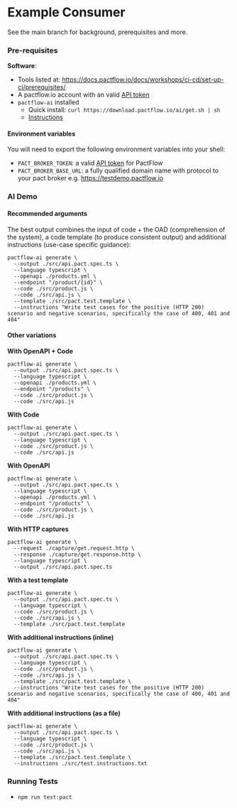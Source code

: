 # Example Consumer

See the main branch for background, prerequisites and more.

### Pre-requisites

**Software**:

* Tools listed at: https://docs.pactflow.io/docs/workshops/ci-cd/set-up-ci/prerequisites/
* A pactflow.io account with an valid [API token](https://docs.pactflow.io/docs/getting-started/#configuring-your-api-token)
* `pactflow-ai` installed 
  * Quick install: `curl https://download.pactflow.io/ai/get.sh | sh`
  * [Instructions](https://docs.pactflow.io/docs/ai/quick-start)

#### Environment variables

You will need to export the following environment variables into your shell:

* `PACT_BROKER_TOKEN`: a valid [API token](https://docs.pactflow.io/docs/getting-started/#configuring-your-api-token) for PactFlow
* `PACT_BROKER_BASE_URL`: a fully qualified domain name with protocol to your pact broker e.g. https://testdemo.pactflow.io

### AI Demo

#### Recommended arguments

The best output combines the input of code + the OAD (comprehension of the system), a code template (to produce consistent output) and additional instructions (use-case specific guidance):
```
pactflow-ai generate \
  --output ./src/api.pact.spec.ts \
  --language typescript \
  --openapi ./products.yml \
  --endpoint "/product/{id}" \
  --code ./src/product.js \
  --code ./src/api.js \
  --template ./src/pact.test.template \
  --instructions "Write test cases for the positive (HTTP 200) scenario and negative scenarios, specifically the case of 400, 401 and 404"
```

#### Other variations

**With OpenAPI + Code**
```
pactflow-ai generate \
  --output ./src/api.pact.spec.ts \
  --language typescript \
  --openapi ./products.yml \
  --endpoint "/products" \
  --code ./src/product.js \
  --code ./src/api.js
```

**With Code**
```
pactflow-ai generate \
  --output ./src/api.pact.spec.ts \
  --language typescript \
  --code ./src/product.js \
  --code ./src/api.js
```

**With OpenAPI**
```
pactflow-ai generate \
  --output ./src/api.pact.spec.ts \
  --language typescript \
  --openapi ./products.yml \
  --endpoint "/products" \
  --code ./src/product.js \
  --code ./src/api.js
```

**With HTTP captures**
```
pactflow-ai generate \
  --request ./capture/get.request.http \
  --response ./capture/get.response.http \
  --language typescript \
  --output ./src/api.pact.spec.ts
```  

**With a test template**
```
pactflow-ai generate \
  --output ./src/api.pact.spec.ts \
  --language typescript \
  --code ./src/product.js \
  --code ./src/api.js \
  --template ./src/pact.test.template
```

**With additional instructions (inline)**
```
pactflow-ai generate \
  --output ./src/api.pact.spec.ts \
  --language typescript \
  --code ./src/product.js \
  --code ./src/api.js \
  --template ./src/pact.test.template \
  --instructions "Write test cases for the positive (HTTP 200) scenario and negative scenarios, specifically the case of 400, 401 and 404"
```

**With additional instructions (as a file)**
```
pactflow-ai generate \
  --output ./src/api.pact.spec.ts \
  --language typescript \
  --code ./src/product.js \
  --code ./src/api.js \
  --template ./src/pact.test.template \
  --instructions ./src/test.instructions.txt
```

### Running Tests

* `npm run test:pact`